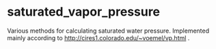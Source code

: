 # saturated_vapor_pressure
Various methods for calculating saturated water pressure.
Implemented mainly according to http://cires1.colorado.edu/~voemel/vp.html .
